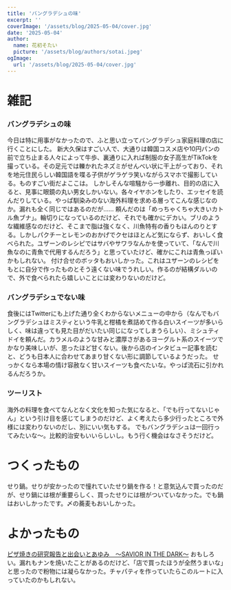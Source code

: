 ```yaml
---
title: 'バングラデシュの味'
excerpt: ''
coverImage: '/assets/blog/2025-05-04/cover.jpg'
date: '2025-05-04'
author:
  name: 花初そたい
  picture: '/assets/blog/authors/sotai.jpeg'
ogImage:
  url: '/assets/blog/2025-05-04/cover.jpg'
---
```

# 雑記
### バングラデシュの味
今日は特に用事がなかったので、ふと思い立ってバングラデシュ家庭料理の店に行くことにした。
新大久保はすごい人で、大通りは韓国コスメ店や10円パンの前で立ち止まる人々によって牛歩、裏通りに入れば制服の女子高生がTikTokを撮っている。その足元では轢かれたネズミがせんべい状に干上がっており、それを地元住民らしい韓国語を喋る子供がゲラゲラ笑いながらスマホで撮影している。ものすごい街だよここは。
しかしそんな喧騒から一歩離れ、目的の店に入ると、見事に眼鏡の丸い男女しかいない。各々イヤホンをしたり、エッセイを読んだりしている。やっぱ馴染みのない海外料理を求める層ってこんな感じなのか。漏れも全く同じではあるのだが……
頼んだのは「めっちゃくちゃ大きいカトル魚ブナ」。輪切りになっているのだけど、それでも確かにデカい。ブリのような繊維感なのだけど、そこまで脂は強くなく、川魚特有の香りもほんのりとする。しかしパクチーとレモンのおかげでクセはほとんど気にならず、おいしく食べられた。ユザーンのレシピではサバやサワラなんかを使っていて、「なんで川魚なのに青魚で代用するんだろう」と思っていたけど、確かにこれは青魚っぽいかもしれない。
付け合せのボッタもおいしかった。これはユザーンのレシピをもとに自分で作ったものとそう遠くない味でうれしい。作るのが結構ダルいので、外で食べられたら嬉しいことには変わりないのだけど。

### バングラデシュでない味
食後にはTwitterにも上げた通り全くわからないメニューの中から（なんでもバングラデシュはミスティという牛乳と柑橘を煮詰めて作る白いスイーツが多いらしく、味は違っても見た目がだいたい同じになってしまうらしい）、ミシュティドイを頼んだ。カラメルのような甘みと濃厚さがあるヨーグルト系のスイーツでかなり美味しいが、思ったほど甘くない。後から店のインタビュー記事を読むと、どうも日本人に合わせてあまり甘くない形に調節しているようだった。
せっかくなら本場の情け容赦なく甘いスイーツも食べたいな。やっぱ流石に引かれるんだろうか。

### ツーリスト
海外の料理を食べてなんとなく文化を知った気になると、「でも行ってないじゃん」という引け目を感じてしまうのだけど、よく考えたら多少行ったところで外様には変わりないのだし、別にいい気もする。
でもバングラデシュは一回行ってみたいな～。比較的治安もいいらしいし。もう行く機会はなさそうだけど。

# つくったもの
せり鍋。せりが安かったので憧れていたせり鍋を作る！と意気込んで買ったのだが、せり鍋には根が重要らしく、買ったせりには根がついていなかった。でも鍋はおいしかったです。〆の蕎麦もおいしかった。

# よかったもの
[ピザ焼きの研究報告と出会いとあゆみ　〜SAVIOR IN THE DARK〜](https://note.com/mahinari_tomoko/n/n324b7cd6d7ad)
おもしろい。漏れもナンを焼いたことがあるのだけど、「店で買ったほうが全然うまいな」と思ったので粉物には凝らなかった。チャパティを作っていたらこのルートに入っていたのかもしれない。